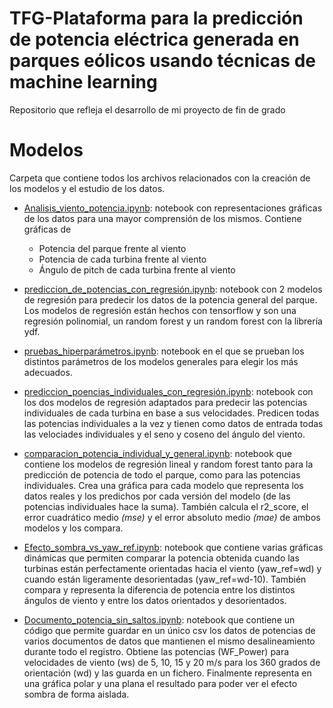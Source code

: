 # TFG-Plataforma para la predicción de potencia eléctrica generada en parques eólicos usando técnicas de machine learning
Repositorio que refleja el desarrollo de mi proyecto de fin de grado

# Modelos
Carpeta que contiene todos los archivos relacionados con la creación de los modelos y el estudio de los datos.

- [Analisis_viento_potencia.ipynb](https://github.com/Lucia1009/TFG-Red-neuronal-turbinas-eolicas/blob/main/Analisis_viento_potencia.ipynb "Analisis_viento_potencia.ipynb"): notebook con representaciones gráficas de los datos para una mayor comprensión de los mismos. Contiene gráficas de
	- Potencia del parque frente al viento
	- Potencia de cada turbina frente al viento
	- Ángulo de pitch de cada turbina frente al viento

- [prediccion_de_potencias_con_regresión.ipynb](https://github.com/Lucia1009/TFG-Red-neuronal-turbinas-eolicas/blob/main/prediccion_de_potencias_con_regresi%C3%B3n.ipynb "prediccion_de_potencias_con_regresión.ipynb"): notebook con 2 modelos de regresión para predecir los datos de la potencia general del parque. Los modelos de regresión están hechos con tensorflow y son una regresión polinomial, un random forest y un random forest con la librería ydf. 

- [pruebas_hiperparámetros.ipynb](https://github.com/Lucia1009/TFG-Red-neuronal-turbinas-eolicas/blob/main/pruebas_hiperpar%C3%A1metros.ipynb "pruebas_hiperparámetros.ipynb"): notebook en el que se prueban los distintos parámetros de los modelos generales para elegir los más adecuados.

- [prediccion_poencias_individuales_con_regresión.ipynb](https://github.com/Lucia1009/TFG-Red-neuronal-turbinas-eolicas/blob/main/predicci%C3%B3n_potencias_individuales_con_regresi%C3%B3n.ipynb "prediccion_poencias_individuales_con_regresión.ipynb"): notebook con los dos modelos de regresión adaptados para predecir las potencias individuales de cada turbina en base a sus velocidades. Predicen todas las potencias individuales a la vez y tienen como datos de entrada todas las velociades individuales y el seno y coseno del ángulo del viento.

- [comparacion_potencia_individual_y_general.ipynb](https://github.com/Lucia1009/TFG-Red-neuronal-turbinas-eolicas/blob/main/comparacion_potencia_individual_y_general.ipynb "comparacion_potencia_individual_y_general"): notebook que contiene los modelos de regresión lineal y random forest tanto para la predicción de potencia de todo el parque, como para las potencias individuales. Crea una gráfica para cada modelo que representa los datos reales y los predichos por cada versión del modelo (de las potencias individuales hace la suma). También calcula el r2_score, el error cuadrático medio *(mse)* y el error absoluto medio *(mae)* de ambos modelos y los compara.

- [Efecto_sombra_vs_yaw_ref.ipynb](https://github.com/Lucia1009/TFG-Red-neuronal-turbinas-eolicas/blob/desarrollo/Efecto_sombra_vs_yaw_ref.ipynb "Efecto_sombra_vs_yaw_ref.ipynb"): notebook que contiene varias gráficas dinámicas que permiten comparar la potencia obtenida cuando las turbinas están perfectamente orientadas hacia el viento (yaw_ref=wd) y cuando están ligeramente desorientadas (yaw_ref=wd-10). También compara y representa la diferencia de potencia entre los distintos ángulos de viento y entre los datos orientados y desorientados.

- [Documento_potencia_sin_saltos.ipynb](https://github.com/Lucia1009/TFG-Plataforma-para-la-prediccion-de-potencia-electrica-generada-en-parques-eolicos/blob/main/Documento_potencia_sin_saltos.ipynb "Documento_potencia_sin_saltos.ipynb"): notebook que contiene un código que permite guardar en un único csv los datos de potencias de varios documentos de datos que mantienen el mismo desalineamiento durante todo el registro. Obtiene las potencias (WF_Power) para velocidades de viento (ws) de 5, 10, 15 y 20 m/s  para los 360 grados de orientación (wd) y las guarda en un fichero. Finalmente representa en una gráfica polar y una plana el resultado para poder ver el efecto sombra de forma aislada.
